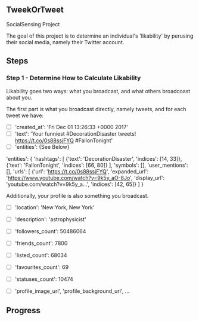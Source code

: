 ## TweekOrTweet

SocialSensing Project

The goal of this project is to determine an individual's 'likability' by perusing their social media, namely their Twitter account.

## Steps

### Step 1 - Determine How to Calculate Likability

Likability goes two ways: what you broadcast, and what others broadcoast about you.

The first part is what you broadcast directly, namely tweets, and for each tweet we have:
- [ ] 'created_at': 'Fri Dec 01 13:26:33 +0000 2017'
- [ ] 'text': 'Your funniest #DecorationDisaster tweets! https://t.co/0s88ssjFYQ #FallonTonight'
- [ ] 'entities': {See Below}

'entities': {
    'hashtags': [
         {'text': 'DecorationDisaster', 'indices': [14, 33]}, 
         {'text': 'FallonTonight', 'indices': [66, 80]}
    ], 
    'symbols': [],
    'user_mentions': [], 
    'urls': [
         {'url': 'https://t.co/0s88ssjFYQ', 
         'expanded_url': 'https://www.youtube.com/watch?v=9k5y_aO-8Jo',
         'display_url': 'youtube.com/watch?v=9k5y_a…', 
         'indices': [42, 65]}
    ]
}

Additionally, your profile is also something you broadcast.
- [ ] 'location': 'New York, New York'
- [ ] 'description': 'astrophysicist'
- [ ] 'followers_count': 50486064
- [ ] 'friends_count': 7800
- [ ] 'listed_count': 68034
- [ ] 'favourites_count': 69
- [ ] 'statuses_count': 10474
- [ ] 'profile_image_url', 'profile_background_url', ...  


## Progress